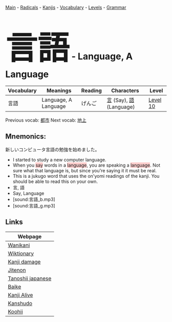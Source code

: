 <style> bigfont {font-size: 100px}</style>
[Main](../README.md) -
[Radicals](../radicals.md) -
[Kanjis](../kanjis.md) -
[Vocabulary](../vocabulary.md) -
[Levels](../levels.md) -
[Grammar](../grammar.md)
# <bigfont> 言語</bigfont> - Language, A Language 

| Vocabulary | Meanings | Reading | Characters | Level |
| --- | --- | --- | --- | --- |
| 言語 | Language, A Language | げんご |  [言](../kanjis/言.md) (Say), [語](../kanjis/語.md) (Language) | [Level 10](../levels/wk_level10.md) |

Previous vocab: [都市](都市.md) Next vocab: [地上](地上.md) 

## Mnemonics:
新しいコンピュータ言語の勉強を始めました。
* I started to study a new computer language.
* When you <span style="background-color:#ffcccb"> say</span> words in a <span style="background-color:#ffcccb"> language</span>, you are speaking a <span style="background-color:#ffcccb"> language</span>. Not sure what that language is, but since you're saying it it must be real.
* This is a jukugo word that uses the on'yomi readings of the kanji. You should be able to read this on your own.
* 言, 語
* Say, Language
* [sound:言語_b.mp3]
* [sound:言語_g.mp3]


## Links 

| Webpage |
| --- |
| [Wanikani          ](https://www.wanikani.com/kanji/言語) |
| [Wiktionary        ](https://en.wiktionary.org/wiki/言語) |
| [Kanji damage      ](http://www.kanjidamage.com/kanji/search?utf8=✓&q=言語) |
| [Jitenon           ](https://jitenon.com/kanji/言語) |
| [Tanoshii japanese ](https://www.tanoshiijapanese.com/dictionary/kanji.cfm?k=言語) |
| [Baike             ](https://baike.baidu.com/item/言語) |
| [Kanji Alive       ](https://app.kanjialive.com/言語) |
| [Kanshudo          ](https://www.kanshudo.com/searchmn?q=言語) |
| [Koohii            ](https://kanji.koohii.com/study/kanji/言語) |
